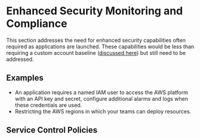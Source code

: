 # Enhanced Security Monitoring and Compliance

This section addresses the need for enhanced security capabilities often required as applications are launched. These capabilities would be less than requiring a custom account baseline ([discussed here](./2-3-custom-account-baselines.md)) but still need to be addressed.

## Examples

* An application requires a named IAM user to access the AWS platform with an API key and secret, configure additional alarms and logs when these credentials are used.
* Restricting the AWS regions in which your teams can deploy resources.

## Service Control Policies
